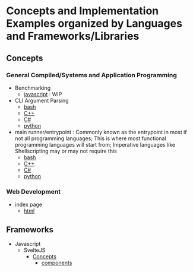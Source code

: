 # Concepts and Implementation Examples organized by Languages and Frameworks/Libraries

## Concepts
### General Compiled/Systems and Application Programming
- Benchmarking
    + [javascript](javascript/concepts/benchmark) : WIP
- CLI Argument Parsing
    + [bash](bash/concepts/command-line-arguments)
    + [C++](cpp/concepts/command-line-arguments)
    + [C#](cs/concepts/command-line-arguments)
    + [python](python/concepts/command-line-arguments)
- main runner/entrypoint : Commonly known as the entrypoint in most if not all programming languages; This is where most functional programming languages will start from; Imperative languages like Shellscripting may or may not require this
    + [bash](bash/concepts/main)
    + [C++](cpp/concepts/main)
    + [C#](cs/concepts/main)
    + [python](python/concepts/main)

### Web Development
- index page
    + [html](html/concepts/index)

## Frameworks
- Javascript
    - SvelteJS
        - [Concepts](javascript/frameworks/SvelteJS/concepts)
            - [components](javascript/frameworks/SvelteJS/concepts/components)



